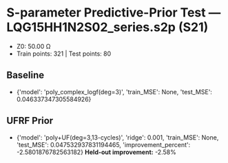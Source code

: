 # S-parameter Predictive-Prior Test — LQG15HH1N2S02_series.s2p (S21)
- Z0: 50.00 Ω
- Train points: 321  |  Test points: 80

## Baseline
- {'model': 'poly_complex_logf(deg=3)', 'train_MSE': None, 'test_MSE': 0.046337347305584926}

## UFRF Prior
- {'model': 'poly+UF(deg=3,13-cycles)', 'ridge': 0.001, 'train_MSE': None, 'test_MSE': 0.047532937831194465, 'improvement_percent': -2.5801876782563182}
**Held-out improvement:** -2.58%